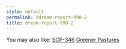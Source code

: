 ```yaml
---
style: default
permalink: Xdream-report-990-2
title: dream-report-990-2
---
```

You may also like:
[SCP-346](http://scp-wiki.net/scp-346)
[Greener Pastures](http://scp-wiki.net/greener-pastures)